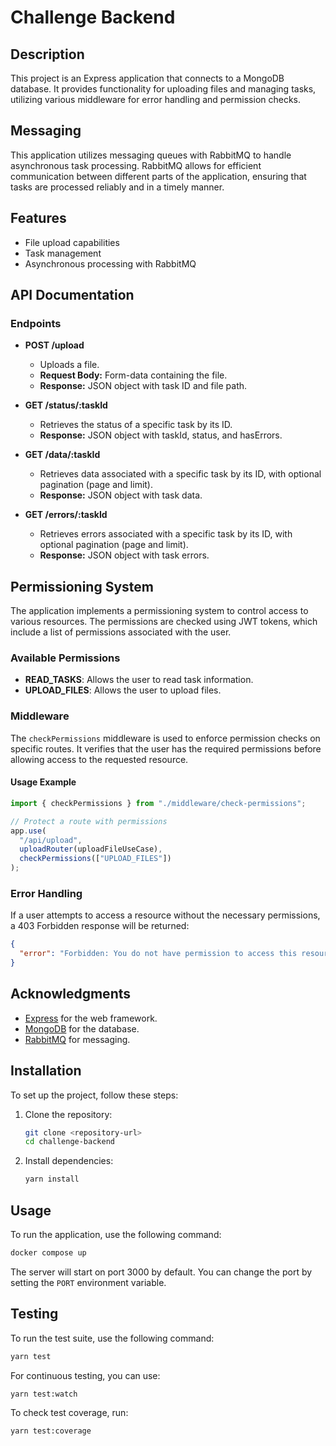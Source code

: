 # Challenge Backend

## Description

This project is an Express application that connects to a MongoDB database. It provides functionality for uploading files and managing tasks, utilizing various middleware for error handling and permission checks.

## Messaging

This application utilizes messaging queues with RabbitMQ to handle asynchronous task processing. RabbitMQ allows for efficient communication between different parts of the application, ensuring that tasks are processed reliably and in a timely manner.

## Features

- File upload capabilities
- Task management
- Asynchronous processing with RabbitMQ

## API Documentation

### Endpoints

- **POST /upload**

  - Uploads a file.
  - **Request Body:** Form-data containing the file.
  - **Response:** JSON object with task ID and file path.

- **GET /status/:taskId**

  - Retrieves the status of a specific task by its ID.
  - **Response:** JSON object with taskId, status, and hasErrors.

- **GET /data/:taskId**

  - Retrieves data associated with a specific task by its ID, with optional pagination (page and limit).
  - **Response:** JSON object with task data.

- **GET /errors/:taskId**
  - Retrieves errors associated with a specific task by its ID, with optional pagination (page and limit).
  - **Response:** JSON object with task errors.

## Permissioning System

The application implements a permissioning system to control access to various resources. The permissions are checked using JWT tokens, which include a list of permissions associated with the user.

### Available Permissions

- **READ_TASKS**: Allows the user to read task information.
- **UPLOAD_FILES**: Allows the user to upload files.

### Middleware

The `checkPermissions` middleware is used to enforce permission checks on specific routes. It verifies that the user has the required permissions before allowing access to the requested resource.

#### Usage Example

```typescript
import { checkPermissions } from "./middleware/check-permissions";

// Protect a route with permissions
app.use(
  "/api/upload",
  uploadRouter(uploadFileUseCase),
  checkPermissions(["UPLOAD_FILES"])
);
```

### Error Handling

If a user attempts to access a resource without the necessary permissions, a 403 Forbidden response will be returned:

```json
{
  "error": "Forbidden: You do not have permission to access this resource."
}
```

## Acknowledgments

- [Express](https://expressjs.com/) for the web framework.
- [MongoDB](https://www.mongodb.com/) for the database.
- [RabbitMQ](https://www.rabbitmq.com/) for messaging.

## Installation

To set up the project, follow these steps:

1. Clone the repository:

   ```bash
   git clone <repository-url>
   cd challenge-backend
   ```

2. Install dependencies:
   ```bash
   yarn install
   ```

## Usage

To run the application, use the following command:

```bash
docker compose up
```

The server will start on port 3000 by default. You can change the port by setting the `PORT` environment variable.

## Testing

To run the test suite, use the following command:

```bash
yarn test
```

For continuous testing, you can use:

```bash
yarn test:watch
```

To check test coverage, run:

```bash
yarn test:coverage
```
